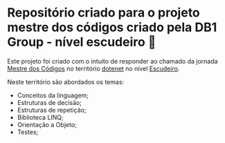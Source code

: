 # Repositório criado para o projeto mestre dos códigos criado pela DB1 Group - nível escudeiro :baby:

Este projeto foi criado com o intuito de responder ao chamado da jornada [Mestre dos Códigos](https://mestredoscodigos.com.br/) no território [dotenet](https://db1group.github.io/mestre-dos-codigos/#/dotnet) no nível [Escudeiro](https://db1group.github.io/mestre-dos-codigos/#/dotnet?id=n%c3%advel-escudeiro).

Neste território são abordados os temas:
- Conceitos da linguagem;
- Estruturas de decisão;
- Estruturas de repetição;
- Biblioteca LINQ;
- Orientação a Objeto;
- Testes;


  